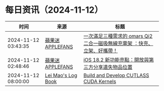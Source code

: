 ﻿# 每日资讯（2024-11-12）

|时间|来源|标题|
|---|---|---|
|2024-11-12 03:43:35|[蘋果迷 APPLEFANS](https://applefans.today/feed/)|[一次滿足三種需求的 omars Qi2 二合一磁吸無線充電架 ：快充、立架、好攜帶！](https://applefans.today/2024-11-omars-qi2-charger/)|
|2024-11-12 02:48:46|[蘋果迷 APPLEFANS](https://applefans.today/feed/)|[iOS 18.2 新功能亮點：開放與第三方分享遺失物品位置](https://applefans.today/2024-11-apple-find-my-share-item-location-airtags-feature/)|
|2024-11-12 08:00:00|[Lei Mao's Log Book](https://leimao.github.io/atom.xml)|[Build and Develop CUTLASS CUDA Kernels](https://leimao.github.io/blog/Build-Develop-CUTLASS-CUDA-Kernels/)|
